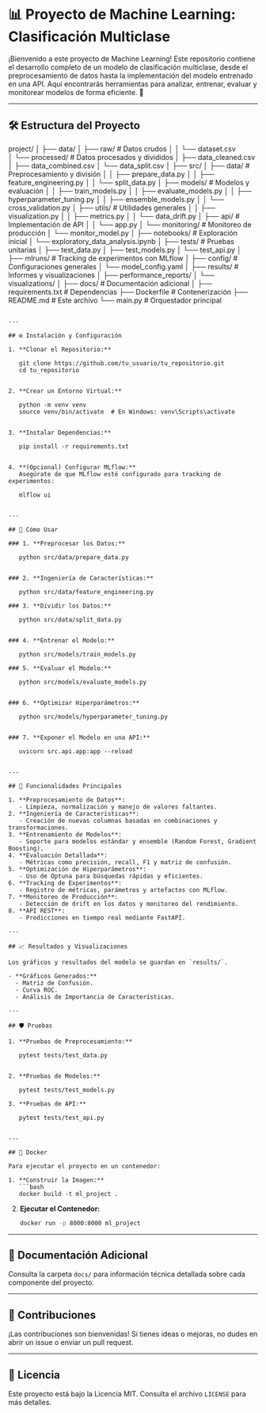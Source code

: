 # 📊 Proyecto de Machine Learning: Clasificación Multiclase

¡Bienvenido a este proyecto de Machine Learning! Este repositorio contiene el desarrollo completo de un modelo de clasificación multiclase, desde el preprocesamiento de datos hasta la implementación del modelo entrenado en una API. Aquí encontrarás herramientas para analizar, entrenar, evaluar y monitorear modelos de forma eficiente. 🚀

---

## 🛠️ Estructura del Proyecto


project/
│
├── data/
│   ├── raw/                  # Datos crudos
│   │   └── dataset.csv       
│   └── processed/            # Datos procesados y divididos
│       ├── data_cleaned.csv  
│       ├── data_combined.csv
│       └── data_split.csv
│
├── src/
│   ├── data/                 # Preprocesamiento y división
│   │   ├── prepare_data.py
│   │   ├── feature_engineering.py
│   │   └── split_data.py
│   ├── models/               # Modelos y evaluación
│   │   ├── train_models.py
│   │   ├── evaluate_models.py
│   │   ├── hyperparameter_tuning.py
│   │   ├── ensemble_models.py
│   │   └── cross_validation.py
│   ├── utils/                # Utilidades generales
│   │   ├── visualization.py
│   │   ├── metrics.py
│   │   └── data_drift.py
│   ├── api/                  # Implementación de API
│   │   └── app.py
│   └── monitoring/           # Monitoreo de producción
│       └── monitor_model.py
│
├── notebooks/                # Exploración inicial
│   └── exploratory_data_analysis.ipynb
│
├── tests/                    # Pruebas unitarias
│   ├── test_data.py
│   ├── test_models.py
│   └── test_api.py
│
├── mlruns/                   # Tracking de experimentos con MLflow
│
├── config/                   # Configuraciones generales
│   └── model_config.yaml
│
├── results/                  # Informes y visualizaciones
│   ├── performance_reports/
│   └── visualizations/
│
├── docs/                     # Documentación adicional
│
├── requirements.txt          # Dependencias
├── Dockerfile                # Contenerización
├── README.md                 # Este archivo
└── main.py                   # Orquestador principal
```

---

## ⚙️ Instalación y Configuración

1. **Clonar el Repositorio:**

   git clone https://github.com/tu_usuario/tu_repositorio.git
   cd tu_repositorio
   

2. **Crear un Entorno Virtual:**
   
   python -m venv venv
   source venv/bin/activate  # En Windows: venv\Scripts\activate
   

3. **Instalar Dependencias:**
   
   pip install -r requirements.txt


4. **(Opcional) Configurar MLflow:**
   Asegúrate de que MLflow esté configurado para tracking de experimentos:
   
   mlflow ui


---

## 🚀 Cómo Usar

### 1. **Preprocesar los Datos:**
   
   python src/data/prepare_data.py
   

### 2. **Ingeniería de Características:**
   
   python src/data/feature_engineering.py

### 3. **Dividir los Datos:**
   
   python src/data/split_data.py


### 4. **Entrenar el Modelo:**
   
   python src/models/train_models.py

### 5. **Evaluar el Modelo:**

   python src/models/evaluate_models.py


### 6. **Optimizar Hiperparámetros:**
   
   python src/models/hyperparameter_tuning.py


### 7. **Exponer el Modelo en una API:**

   uvicorn src.api.app:app --reload


---

## 🧪 Funcionalidades Principales

1. **Preprocesamiento de Datos**:
   - Limpieza, normalización y manejo de valores faltantes.
2. **Ingeniería de Características**:
   - Creación de nuevas columnas basadas en combinaciones y transformaciones.
3. **Entrenamiento de Modelos**:
   - Soporte para modelos estándar y ensemble (Random Forest, Gradient Boosting).
4. **Evaluación Detallada**:
   - Métricas como precisión, recall, F1 y matriz de confusión.
5. **Optimización de Hiperparámetros**:
   - Uso de Optuna para búsquedas rápidas y eficientes.
6. **Tracking de Experimentos**:
   - Registro de métricas, parámetros y artefactos con MLflow.
7. **Monitoreo de Producción**:
   - Detección de drift en los datos y monitoreo del rendimiento.
8. **API REST**:
   - Predicciones en tiempo real mediante FastAPI.

---

## 📈 Resultados y Visualizaciones

Los gráficos y resultados del modelo se guardan en `results/`.

- **Gráficos Generados:**
  - Matriz de Confusión.
  - Curva ROC.
  - Análisis de Importancia de Características.

---

## 🛡️ Pruebas

1. **Pruebas de Preprocesamiento:**
   
   pytest tests/test_data.py
   

2. **Pruebas de Modelos:**

   pytest tests/test_models.py

3. **Pruebas de API:**

   pytest tests/test_api.py


---

## 🐳 Docker

Para ejecutar el proyecto en un contenedor:

1. **Construir la Imagen:**
   ```bash
   docker build -t ml_project .
   ```

2. **Ejecutar el Contenedor:**
   ```bash
   docker run -p 8000:8000 ml_project
   ```

---

## 📂 Documentación Adicional

Consulta la carpeta `docs/` para información técnica detallada sobre cada componente del proyecto.

---

## 🤝 Contribuciones

¡Las contribuciones son bienvenidas! Si tienes ideas o mejoras, no dudes en abrir un issue o enviar un pull request.

---

## 📝 Licencia

Este proyecto está bajo la Licencia MIT. Consulta el archivo `LICENSE` para más detalles.

